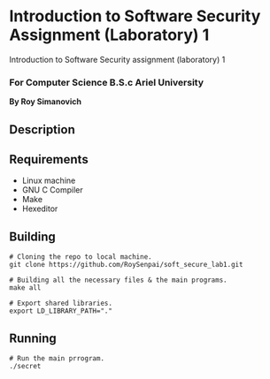# Introduction to Software Security Assignment (Laboratory) 1 
Introduction to Software Security assignment (laboratory) 1
### For Computer Science B.S.c Ariel University

**By Roy Simanovich**

## Description

## Requirements
* Linux machine
* GNU C Compiler
* Make
* Hexeditor

## Building

```
# Cloning the repo to local machine.
git clone https://github.com/RoySenpai/soft_secure_lab1.git

# Building all the necessary files & the main programs.
make all

# Export shared libraries.
export LD_LIBRARY_PATH="."
```

## Running

```
# Run the main prrogram.
./secret
```